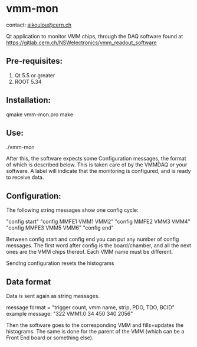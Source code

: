 # vmm-mon
contact: aikoulou@cern.ch

Qt application to monitor VMM chips, through the DAQ software found at https://gitlab.cern.ch/NSWelectronics/vmm_readout_software

## Pre-requisites:

1. Qt 5.5 or greater
2. ROOT 5.34

## Installation:

qmake vmm-mon.pro
make

## Use:

./vmm-mon

After this, the software expects some Configuration messages, the format of which is described below.
This is taken care of by the VMMDAQ or your software.
A label will indicate that the monitoring is configured, and is ready to receive data.

## Configuration:

The following string messages show one config cycle:

"config start"
"config MMFE1 VMM1 VMM2"
"config MMFE2 VMM3 VMM4"
"config MMFE3 VMM5 VMM6"
"config end"

Between config start and config end you can put any number of config messages.
The first word after config is the board/chamber, and all the next ones are the VMM chips thereof.
Each VMM name must be different.

Sending configuration resets the histograms

## Data format

Data is sent again as string messages.

message format = "trigger count, vmm name, strip, PDO, TDO, BCID"
example message: "322 VMM1.0 34 450 340 2056"

Then the software goes to the corresponding VMM and fills+updates the histograms.
The same is done for the parent of the VMM (which can be a Front End board or something else).

